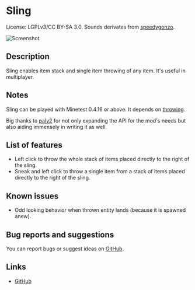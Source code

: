 # Sling
License: LGPLv3/CC BY-SA 3.0. Sounds derivates from [speedygonzo](https://freesound.org/people/speedygonzo/sounds/257654/).

![Screenshot](https://github.com/tacotexmex/sling/raw/master/screenshot.png "Screenshot")

## Description
Sling enables item stack and single item throwing of any item. It's useful in multiplayer.

## Notes
Sling can be played with Minetest 0.4.16 or above.
It depends on [throwing](https://github.com/MT-Eurythmia/throwing).

Big thanks to [paly2](https://github.com/paly2) for not only expanding the API for the mod's needs but also aiding immensely in writing it as well.

## List of features

- Left click to throw the whole stack of items placed directly to the right of the sling.
- Sneak and left click to throw a single item from a stack of items placed directly to the right of the sling.

## Known issues
- Odd looking behavior when thrown entity lands (because it is spawned anew).

## Bug reports and suggestions
You can report bugs or suggest ideas on [GitHub](http://github.com/tacotexmex/sling/issues/new).

## Links
* [GitHub](http://github.com/tacotexmex/sling/)
